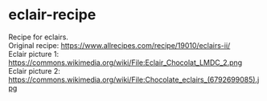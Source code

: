 # eclair-recipe
Recipe for eclairs.  
Original recipe: https://www.allrecipes.com/recipe/19010/eclairs-ii/  
Eclair picture 1: https://commons.wikimedia.org/wiki/File:Eclair_Chocolat_LMDC_2.png  
Eclair picture 2: https://commons.wikimedia.org/wiki/File:Chocolate_eclairs_(6792699085).jpg  
